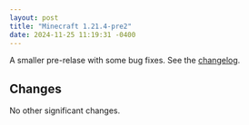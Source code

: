 ```yaml
---
layout: post
title: "Minecraft 1.21.4-pre2"
date: 2024-11-25 11:19:31 -0400
---
```


A smaller pre-relase with some bug fixes. See the [changelog](https://www.minecraft.net/en-us/article/minecraft-1-21-4-pre-release-2).

## Changes

No other significant changes.

